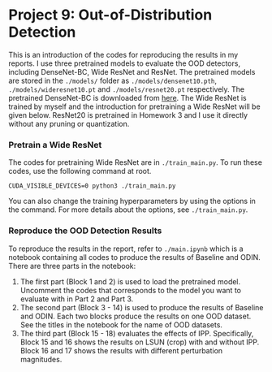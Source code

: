 # Project 9: Out-of-Distribution Detection

This is an introduction of the codes for reproducing the results in my reports.  I use three pretrained models to evaluate the OOD detectors, including DenseNet-BC, Wide ResNet and ResNet. The pretrained models are stored in the ```./models/``` folder as ```./models/densenet10.pth```, ```./models/wideresnet10.pt``` and ```./models/resnet20.pt``` respectively. The pretrained DenseNet-BC is downloaded  from [here](https://github.com/facebookresearch/odin). The Wide ResNet is trained by myself and the introduction for pretraining a Wide ResNet will be given below. ResNet20 is pretrained in Homework 3 and I use it directly without any pruning or quantization.

### Pretrain a Wide ResNet

The codes for pretraining Wide ResNet are in ```./train_main.py```. To run these codes, use the following command at root.

```shell
CUDA_VISIBLE_DEVICES=0 python3 ./train_main.py
```

You can also change the training hyperparameters by using the options in the command. For more details about the options, see ```./train_main.py```.

### Reproduce the OOD Detection Results

To reproduce the results in the report, refer to ```./main.ipynb``` which is a notebook containing all codes to produce the results of Baseline and ODIN. There are three parts in the notebook:

1. The first part (Block 1 and 2) is used to load the pretrained model. Uncomment the codes that corresponds to the model you want to evaluate with in Part 2 and Part 3.
2. The second part (Block 3 - 14) is used to produce the results of Baseline and ODIN. Each two blocks produce the results on one OOD dataset. See the titles in the notebook for the name of OOD datasets.
3. The third part (Block 15 - 18) evaluates the effects of IPP. Specifically, Block 15 and 16 shows the results on LSUN (crop) with and without IPP. Block 16 and 17 shows the results with different perturbation magnitudes.



